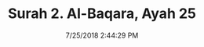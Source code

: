 ---
title       : "Surah 2. Al-Baqara, Ayah 25"
date        : 7/25/2018 2:44:29 PM
draft       : false
type        : "quran"
layout      : "compare"
BookCode    : "CMP"
SurahNumber : "2"
AyahNumber  : "25"
TotalAyah   : "286"
---